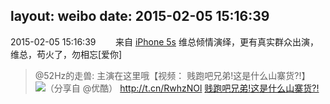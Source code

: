 layout: weibo
date: 2015-02-05 15:16:39
---
2015-02-05 15:16:39  &nbsp;&nbsp;&nbsp;&nbsp;&nbsp;&nbsp; 来自 <a href="sinaweibo://customweibosource" rel="nofollow">iPhone 5s</a>
维总倾情演绎，更有真实群众出演，维总，苟火了，勿相忘[爱你]
>  @52Hz的走兽: 主演在这里哦【视频：  贱跑吧兄弟!这是什么山寨货?!】 （分享自 @优酷） http://t.cn/RwhzNOl  ​​​
[<img style="float: left;" src="http://g2.ykimg.com/0100641F4654D2E67816C904C8C34A769370A6-867F-28F9-762A-3954045915DE"/>贱跑吧兄弟!这是什么山寨货?!
](null)

